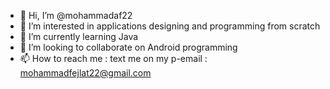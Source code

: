 - 👋 Hi, I’m @mohammadaf22
- 👀 I’m interested in applications designing and programming from scratch
- 🌱 I’m currently learning Java
- 💞️ I’m looking to collaborate on Android programming 
- 📫 How to reach me : text me on my p-email : mohammadfejlat22@gmail.com


